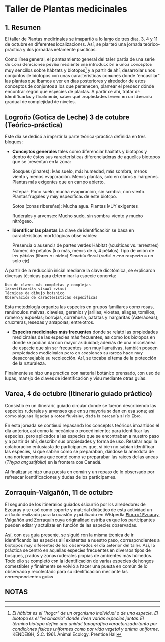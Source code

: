 # Taller de Plantas medicinales
## 1. Resumen
El taller de Plantas medicinales se imapartió a lo largo de tres días, 3, 4 y 11 de octubre en diferentes localizaciones. Así, se planteó una jornada teórico-práctica y dos jornadas netamente prácticas. 

Como línea general, el planteamiento general del taller partía de una serie de consideraciones pevias mediante una introducción a unos conceptos muy sencillos sobre hábitats y biotopos[^1] y a partir de ahí, desarrollar unos conjuntos de biotopos con unas características comunes donde "encasillar" las plantas que íbamos a ver en días posteriores y alrededor de estos conceptos de conjuntos a los que pertenecen, plantear el predecir dónde encontrar según que especies de plantas. A partir de ahí, tratar de identificarlas y finalmente, saber qué propiedades tienen en un itinerario gradual de complejidad de niveles.

## Logroño (Gotica de Leche) 3 de cotubre (Teórico-práctica)
Este día se dedicó a impartir la parte teórica-practica definida en tres bloques:

- **Conceptos generales** tales como diferenciar hábitats y biotopos y dentro de éstos sus características diferenciadoras de aquellos biotopos que se presentan en la zona:

    Bosques (pinares): Más suelo, más humedad, más sombra, menos viento y menos evaporación. Menos plantas, solo en claros y márgenes. Plantas más exigentes que en campo abierto.
    
    Estepas: Poco suelo, mucha evaporación, sin sombra, con viento. Plantas frugales y muy específicas de este biotopo.
    
    Sotos (zonas ribereñas): Mucha agua. Plantas MUY exigentes.

    Ruderales y arvenses: Mucho suelo, sin sombra, viento y mucho nitrógeno.

- **Identificar las plantas** La clave de identificación se basa en características morfológicas observables:

    Presencia o ausencia de partes verdes
    Hábitat (acuáticas vs. terrestres)
    Número de pétalos (5 o más, menos de 5, 4 pétalos)
    Tipo de unión de los pétalos (libres o unidos)
    Simetría floral (radial o con respecto a un solo eje)

A partir de la reducción inicial mediante la clave dicotómica, se explicaron diversas técnicas para determinar la especie concreta:

    Uso de claves más completas y complejas
    Identificación visual (visu)
    Técnicas de dibujo botánico
    Observación de características específicas

Esta metodología organiza las especies en grupos familiares como rosas, ranúnculos, malvas, claveles, geranios y jarillas; violetas, aliagas, tomillos, romero y espuelas; borrajas, correhuela, patatas y margaritas (Asteráceas); crucíferas, resedas y amapolas; entre otros.

- **Especies medicinales más frecuentes** donde se relató las propiedades medicinales de las especies más frecuentes, así como los biotopos en donde se podían dar con mayor asiduidad; además de una miscelánea de especie que sin ser frecuentes, son muy llamativas, también poseen propiedades medicinales pero en ocasiones su rareza hace muy desaconsejable su recolección. Así, se tocaba el tema de la protección de la naturaleza.


Finalmente se hizo una practica con material botánico prensado, con uso de lupas, manejo de claves de identificación y visu mediante otras guías.

## Varea, 4 de octubre (Itinerario guiado práctico)
Consistió en un itinerario guiado circular donde se fueron describiendo las especies ruderales y arvenses que en su mayoría se dan en esa zona; así como algunas ligadas a sotos fluviales, dada la cercanía al río Ebro. 

En esta jornada se continuó repasando los conceptos teóricos impartidos el día anterior, así como la mecánica o procedimientos para identificar las especies, pero aplicados a las especies que se encontraban a nuestro paso y a partir de ahí, describir sus propiedades y forma de uso. Resaltar aquí la colaboración entusiasta de participantes que, si bien no sabían identificar las especies, sí que sabían cómo se preparaban, dándose la anécdota de una norteamericana que contó como se preparaban las raices de las aneas (*Thypa angustifolia*) en la frontera con Canadá.

Al finalizar se hizó una puesta en común y un repaso de lo observado por refrescar identificaciones y dudas de los participantes.

## Zorraquín-Valgañón, 11 de octubre 

El segundo de los itinerarios guiados dsicurrió por los alrededores de Ezcaray y se usó como soporte y material didáctico de esta actividad un artículo realizado para la ocasión y publicado en Wikipedia
[Flora of Ezcaray, Valgañón and Zorraquín](https://en.wikipedia.org/wiki/Flora_of_Ezcaray,_Valga%C3%B1%C3%B3n_and_Zorraqu%C3%ADn) cuya originalidad estriba en que los participantes pueden editar y actulizar en función de las especies observadas.

Así, con esa guía presente, se siguió con la misma técnica de ir identificando las especies allí existentes a nuestro paso, correspondientes a biotopos muy diferentes de los observados el día anterior del taller. Así, la práctica se centró en aquellas especies frecuentes en diversos tipos de bosques, prados y zonas ruderales propias de ambientes más húmedos. Todo ello se completó con la identificación de varias especies de hongos comestibles y finalmente se volvió a hacer una puesta en común de lo observado y recolectado para su identificación mediante las correspondientes guías.





## NOTAS
----
[^1]: *El hábitat es el "hogar" de un organismo individual o de una especie. El biotopo es el "vecindario" donde viven varias especies juntas. El término biotopo define una unidad topográfica caracterizada tanto por condiciones físicas uniformes como por vida vegetal y animal uniforme*. KENDEIGH, S.C. 1961. Animal Ecology. Prentice Hall
